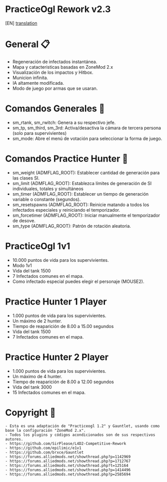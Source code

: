 # PracticeOgl Rework v2.3

[EN] [translation](https://translate.google.com/translate?sl=es&tl=en&u=https://github.com/lechuga16/practiceogl_rework)

# General 📋
- Regeneración de infectados instantánea.
- Mapa y catacteristicas basadas en ZoneMod 2.x
- Visualización de los impactos y Hitbox.
- Municion infinita.
- IA altamente modificada.
- Modo de juego por armas que se usaran.

# Comandos Generales 🔧
- sm_rtank, sm_rwitch: Genera a su respectivo jefe.
- sm_tp, sm_third, sm_3rd: Activa/desactiva la cámara de tercera persona (solo para supervivientes)
- sm_mode: Abre el menú de votación para seleccionar la forma de juego.

# Comandos Practice Hunter 🔧
- sm_weight (ADMFLAG_ROOT): Establecer cantidad de generación para las clases SI.
- sm_limit (ADMFLAG_ROOT): Establezca límites de generación de SI individuales, totales y simultáneos
- sm_timer (ADMFLAG_ROOT): Establecer un tiempo de generación variable o constante (segundos).
- sm_resetspawns (ADMFLAG_ROOT): Reinicie matando a todos los infectados especiales y reiniciando el temporizador.
- sm_forcetimer (ADMFLAG_ROOT): Iniciar manualmente el temporizador de desove.
- sm_type (ADMFLAG_ROOT): Patrón de rotación aleatoria.
 
# PracticeOgl 1v1
- 10.000 puntos de vida para los supervivientes.
- Modo 1v1
- Vida del tank 1500
- 7 Infectados comunes en el mapa.
- Como infectado especial puedes elegir el personaje (MOUSE2).

# Practice Hunter 1 Player
- 1.000 puntos de vida para los supervivientes.
- Un máximo de 2 hunter.
- Tiempo de reaparición de 8.00 a 15.00 segundos
- Vida del tank 1500
- 7 Infectados comunes en el mapa.

# Practice Hunter 2 Player
- 1.000 puntos de vida para los supervivientes.
- Un máximo de 4 hunter.
- Tiempo de reaparición de 8.00 a 12.00 segundos
- Vida del tank 3000
- 15 Infectados comunes en el mapa.

# Copyright 📄
```
- Esta es una adaptación de "Practiceogl 1.2" y Gauntlet, usando como base la configuración "ZoneMod 2.x".
- Todos los plugins y códigos acondicionados son de sus respectivos autores.
- https://github.com/SirPlease/L4D2-Competitive-Rework
- https://github.com/epilimic/e1v1
- https://github.com/brxce/Gauntlet
- https://forums.alliedmods.net/showthread.php?p=1142969
- https://forums.alliedmods.net/showthread.php?p=1712767
- https://forums.alliedmods.net/showthread.php?t=125164
- https://forums.alliedmods.net/showthread.php?p=1414496
- https://forums.alliedmods.net/showthread.php?p=2585694
```
